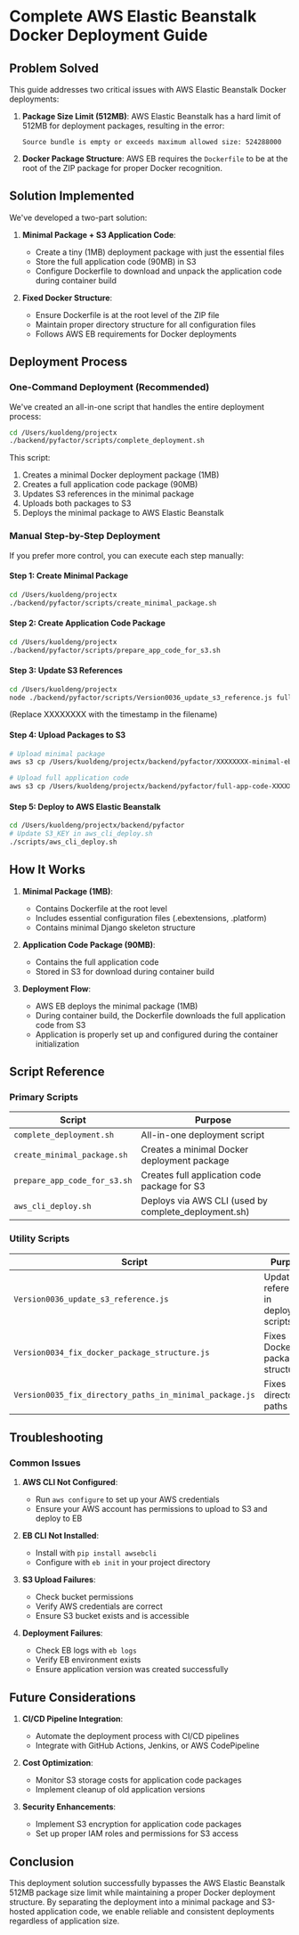 # Complete AWS Elastic Beanstalk Docker Deployment Guide

## Problem Solved

This guide addresses two critical issues with AWS Elastic Beanstalk Docker deployments:

1. **Package Size Limit (512MB)**: AWS Elastic Beanstalk has a hard limit of 512MB for deployment packages, resulting in the error:
   ```
   Source bundle is empty or exceeds maximum allowed size: 524288000
   ```

2. **Docker Package Structure**: AWS EB requires the `Dockerfile` to be at the root of the ZIP package for proper Docker recognition.

## Solution Implemented

We've developed a two-part solution:

1. **Minimal Package + S3 Application Code**: 
   - Create a tiny (1MB) deployment package with just the essential files
   - Store the full application code (90MB) in S3
   - Configure Dockerfile to download and unpack the application code during container build

2. **Fixed Docker Structure**:
   - Ensure Dockerfile is at the root level of the ZIP file
   - Maintain proper directory structure for all configuration files
   - Follows AWS EB requirements for Docker deployments

## Deployment Process

### One-Command Deployment (Recommended)

We've created an all-in-one script that handles the entire deployment process:

```bash
cd /Users/kuoldeng/projectx
./backend/pyfactor/scripts/complete_deployment.sh
```

This script:
1. Creates a minimal Docker deployment package (1MB)
2. Creates a full application code package (90MB)
3. Updates S3 references in the minimal package
4. Uploads both packages to S3
5. Deploys the minimal package to AWS Elastic Beanstalk

### Manual Step-by-Step Deployment

If you prefer more control, you can execute each step manually:

#### Step 1: Create Minimal Package
```bash
cd /Users/kuoldeng/projectx
./backend/pyfactor/scripts/create_minimal_package.sh
```

#### Step 2: Create Application Code Package
```bash
cd /Users/kuoldeng/projectx
./backend/pyfactor/scripts/prepare_app_code_for_s3.sh
```

#### Step 3: Update S3 References
```bash
cd /Users/kuoldeng/projectx
node ./backend/pyfactor/scripts/Version0036_update_s3_reference.js full-app-code-XXXXXXXX.zip
```
(Replace XXXXXXXX with the timestamp in the filename)

#### Step 4: Upload Packages to S3
```bash
# Upload minimal package
aws s3 cp /Users/kuoldeng/projectx/backend/pyfactor/XXXXXXXX-minimal-eb-package.zip s3://dott-app-deployments-dockerebmanual001/XXXXXXXX-minimal-eb-package.zip

# Upload full application code
aws s3 cp /Users/kuoldeng/projectx/backend/pyfactor/full-app-code-XXXXXXXX.zip s3://dott-app-deployments-dockerebmanual001/full-app-code-XXXXXXXX.zip
```

#### Step 5: Deploy to AWS Elastic Beanstalk
```bash
cd /Users/kuoldeng/projectx/backend/pyfactor
# Update S3_KEY in aws_cli_deploy.sh
./scripts/aws_cli_deploy.sh
```

## How It Works

1. **Minimal Package (1MB)**:
   - Contains Dockerfile at the root level
   - Includes essential configuration files (.ebextensions, .platform)
   - Contains minimal Django skeleton structure

2. **Application Code Package (90MB)**:
   - Contains the full application code
   - Stored in S3 for download during container build

3. **Deployment Flow**:
   - AWS EB deploys the minimal package (1MB)
   - During container build, the Dockerfile downloads the full application code from S3
   - Application is properly set up and configured during the container initialization

## Script Reference

### Primary Scripts

| Script | Purpose |
|--------|---------|
| `complete_deployment.sh` | All-in-one deployment script |
| `create_minimal_package.sh` | Creates a minimal Docker deployment package |
| `prepare_app_code_for_s3.sh` | Creates full application code package for S3 |
| `aws_cli_deploy.sh` | Deploys via AWS CLI (used by complete_deployment.sh) |

### Utility Scripts

| Script | Purpose |
|--------|---------|
| `Version0036_update_s3_reference.js` | Updates S3 references in deployment scripts |
| `Version0034_fix_docker_package_structure.js` | Fixes Docker package structure |
| `Version0035_fix_directory_paths_in_minimal_package.js` | Fixes directory paths |

## Troubleshooting

### Common Issues

1. **AWS CLI Not Configured**: 
   - Run `aws configure` to set up your AWS credentials
   - Ensure your AWS account has permissions to upload to S3 and deploy to EB

2. **EB CLI Not Installed**:
   - Install with `pip install awsebcli`
   - Configure with `eb init` in your project directory

3. **S3 Upload Failures**:
   - Check bucket permissions
   - Verify AWS credentials are correct
   - Ensure S3 bucket exists and is accessible

4. **Deployment Failures**:
   - Check EB logs with `eb logs`
   - Verify EB environment exists
   - Ensure application version was created successfully

## Future Considerations

1. **CI/CD Pipeline Integration**: 
   - Automate the deployment process with CI/CD pipelines
   - Integrate with GitHub Actions, Jenkins, or AWS CodePipeline

2. **Cost Optimization**:
   - Monitor S3 storage costs for application code packages
   - Implement cleanup of old application versions

3. **Security Enhancements**:
   - Implement S3 encryption for application code packages
   - Set up proper IAM roles and permissions for S3 access

## Conclusion

This deployment solution successfully bypasses the AWS Elastic Beanstalk 512MB package size limit while maintaining a proper Docker deployment structure. By separating the deployment into a minimal package and S3-hosted application code, we enable reliable and consistent deployments regardless of application size.
